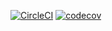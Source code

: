 [![CircleCI](https://circleci.com/gh/kimtaesu/GithubCloneAndroid/tree/master.svg?style=svg)](https://circleci.com/gh/kimtaesu/GithubCloneAndroid/tree/master)
[![codecov](https://codecov.io/gh/kimtaesu/GithubCloneAndroid/branch/master/graph/badge.svg)](https://codecov.io/gh/kimtaesu/GithubCloneAndroid)
